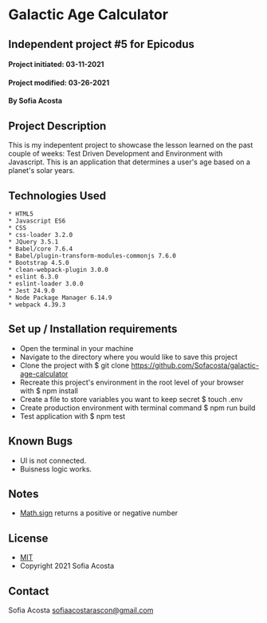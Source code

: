 # Galactic Age Calculator  
## Independent project #5 for Epicodus
#### Project initiated: 03-11-2021
#### Project modified: 03-26-2021
#### By Sofia Acosta
## Project Description
This is my indepentent project to showcase the lesson learned on the past couple of weeks: Test Driven Development and Environment with Javascript. This is an application that determines a user's age based on a planet's solar years.    
 
## Technologies Used
```
* HTML5 
* Javascript ES6
* CSS
* css-loader 3.2.0
* JQuery 3.5.1
* Babel/core 7.6.4
* Babel/plugin-transform-modules-commonjs 7.6.0
* Bootstrap 4.5.0
* clean-webpack-plugin 3.0.0
* eslint 6.3.0
* eslint-loader 3.0.0
* Jest 24.9.0
* Node Package Manager 6.14.9
* webpack 4.39.3
```
## Set up / Installation requirements
* Open the terminal in your machine
* Navigate to the directory where you would like to save this project 
* Clone the project with $ git clone https://github.com/Sofacosta/galactic-age-calculator
* Recreate this project's environment in the root level of your browser with $ npm install
* Create a file to store variables you want to keep secret $ touch .env  
* Create production environment with terminal command $ npm run build   
* Test application with $ npm test    

## Known Bugs
* UI is not connected. 
* Buisness logic works. 

## Notes
* [Math.sign](https://developer.mozilla.org/en-US/docs/Web/JavaScript/Reference/Global_Objects/Math/sign) returns a positive or negative number 
## License
* [MIT](https://choosealicense.com/licenses/mit)
* Copyright 2021 Sofia Acosta
## Contact
Sofia Acosta sofiaacostarascon@gmail.com
